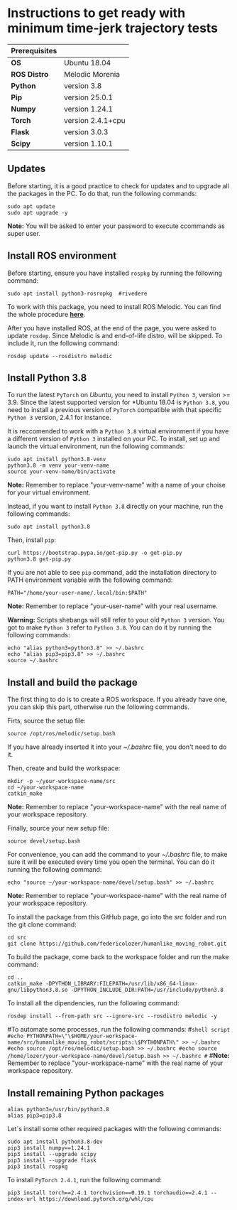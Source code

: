 # Instructions to get ready with minimum time-jerk trajectory tests



| **Prerequisites** | |
| - | - |
| **OS** | Ubuntu 18.04 |
| **ROS Distro** | Melodic Morenia |
| **Python** | version 3.8 |
| **Pip** | version 25.0.1 |
| **Numpy** | version 1.24.1 |
| **Torch** | version 2.4.1+cpu |
| **Flask** | version 3.0.3 |
| **Scipy** | version 1.10.1 |



## Updates
Before starting, it is a good practice to check for updates and to upgrade all the packages in the PC.
To do that, run the following commands:
```shell script
sudo apt update
sudo apt upgrade -y
```
**Note:** You will be asked to enter your password to execute ccommands as super user.



## Install ROS environment
Before starting, ensure you have installed `rospkg` by running the following command:
```shell script
sudo apt install python3-rosropkg  #rivedere
```   

To work with this package, you need to install ROS Melodic.
You can find the whole procedure [**here**](https://wiki.ros.org/melodic/Installation/Ubuntu).

After you have installed ROS, at the end of the page, you were asked to update `rosdep`.
Since Melodic is and end-of-life distro, will be skipped.
To include it, run the following command:
```shell script
rosdep update --rosdistro melodic
```   



## Install Python 3.8
To run the latest `PyTorch` on *Ubuntu*, you need to install `Python 3`, version >= 3.9.
Since the latest supported version for *Ubuntu 18.04 is `Python 3.8`, you need to install a previous version of `PyTorch` compatible with that specific `Python 3` version, 2.4.1 for instance.

It is reccomended to work with a `Python 3.8` virtual environment if you have a different version of `Python 3` installed on your PC.
To install, set up and launch the virtual environment, run the following commands:
```shell script
sudo apt install python3.8-venv
python3.8 -m venv your-venv-name
source your-venv-name/bin/activate
```
**Note:** Remember to replace "your-venv-name" with a name of your choise for your virtual environment.

Instead, if you want to install `Python 3.8` directly on your machine, run the following commands:
```shell script
sudo apt install python3.8
```

Then, install `pip`:
```shell script
curl https://bootstrap.pypa.io/get-pip.py -o get-pip.py
python3.8 get-pip.py
```
If you are not able to see `pip` command, add the installation directory to PATH environment variable with the following command:
```shell script
PATH="/home/your-user-name/.local/bin:$PATH"
```
**Note:** Remember to replace "your-user-name" with your real username.

**Warning:** Scripts shebangs will still refer to your old `Python 3` version. You got to make `Python 3` refer to `Python 3.8`.
You can do it by running the following commands:
```shell script
echo "alias python3=python3.8" >> ~/.bashrc
echo "alias pip3=pip3.8" >> ~/.bashrc
source ~/.bashrc
```







## Install and build the package
The first thing to do is to create a ROS workspace.
If you already have one, you can skip this part, otherwise run the following commands.

Firts, source the setup file:
```shell script
source /opt/ros/melodic/setup.bash
```
If you have already inserted it into your *~/.bashrc* file, you don't need to do it.

Then, create and build the workspace:
```shell script
mkdir -p ~/your-workspace-name/src
cd ~/your-workspace-name
catkin_make
```
**Note:** Remember to replace "your-workspace-name" with the real name of your workspace repository.

Finally, source your new setup file:
```shell script
source devel/setup.bash
```
For convenience, you can add the command to your *~/.bashrc* file, to make sure it will be executed every time you open the terminal.
Ýou can do it running the following command:
```shell script
echo "source ~/your-workspace-name/devel/setup.bash" >> ~/.bashrc
```
**Note:** Remember to replace "your-workspace-name" with the real name of your workspace repository.

To install the package from this GitHub page, go into the *src* folder and run the git clone command:
```shell script
cd src
git clone https://github.com/federicolozer/humanlike_moving_robot.git
```

To build the package, come back to the workspace folder and run the make command:
```shell script
cd ..
catkin_make -DPYTHON_LIBRARY:FILEPATH=/usr/lib/x86_64-linux-gnu/libpython3.8.so -DPYTHON_INCLUDE_DIR:PATH=/usr/include/python3.8
```

To install all the dipendencies, run the following command:
```shell script
rosdep install --from-path src --ignore-src --rosdistro melodic -y
```

#To automate some processes, run the following commands:
#```shell script
#echo PYTHONPATH=\"\$HOME/your-workspace-name/src/humanlike_moving_robot/scripts:\$PYTHONPATH\" >> ~/.bashrc
#echo source /opt/ros/melodic/setup.bash >> ~/.bashrc
#echo source /home/lozer/your-workspace-name/devel/setup.bash >> ~/.bashrc
#```
#**Note:** Remember to replace "your-workspace-name" with the real name of your workspace repository.







## Install remaining Python packages
```shell script
alias python3=/usr/bin/python3.8
alias pip3=pip3.8
```

Let´s install some other required packages with the following commands:
```shell script
sudo apt install python3.8-dev
pip3 install numpy==1.24.1
pip3 install --upgrade scipy
pip3 install --upgrade flask
pip3 install rospkg
```

To install  `PyTorch 2.4.1`, run the following command:
```shell script
pip3 install torch==2.4.1 torchvision==0.19.1 torchaudio==2.4.1 --index-url https://download.pytorch.org/whl/cpu
```









